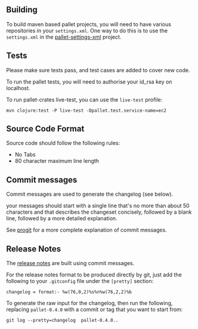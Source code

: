 ## Building

To build maven based pallet projects, you will need to have various repositories
in your `settings.xml`. One way to do this is to use the `settings.xml` in the
[pallet-settings-xml](https://github.com/pallet/pallet-settings-xml) project.

## Tests

Please make sure tests pass, and test cases are added to cover new code.

To run the pallet tests, you will need to authorise your id_rsa key on
localhost.

To run pallet-crates live-test, you can use the `live-test` profile:

    mvn clojure:test -P live-test -Dpallet.test.service-name=ec2

## Source Code Format

Source code should follow the following rules:
- No Tabs
- 80 character maximum line length

## Commit messages

Commit messages are used to generate the changelog (see below).

your messages should start with a single line that's no more than about 50
characters and that describes the changeset concisely, followed by a blank line,
followed by a more detailed explanation.

See [progit](http://progit.org/book/ch5-2.html#commit_guidelines) for a more
complete explanation of commit messages.

## Release Notes

The
[release notes](https://github.com/pallet/pallet/blob/support/0.7.x/ReleaseNotes.md)
are built using commit messages.

For the release notes format to be produced directly by git, just add the
following to your `.gitconfig` file under the `[pretty]` section:

    changelog = format:- %w(76,0,2)%s%n%w(76,2,2)%b

To generate the raw input for the changelog, then run the following, replacing
`pallet-0.4.0` with a commit or tag that you want to start from:

    git log --pretty=changelog  pallet-0.4.0..
